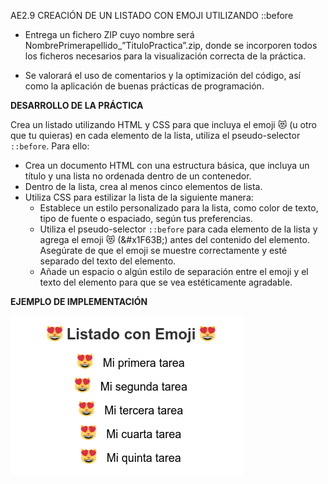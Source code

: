 AE2.9 CREACIÓN DE UN LISTADO CON EMOJI UTILIZANDO ::before

* Entrega un fichero ZIP cuyo nombre será NombrePrimerapellido\_”TituloPractica”.zip, donde se incorporen todos los ficheros necesarios para la visualización correcta de la práctica.  
    
* Se valorará el uso de comentarios y la optimización del código, así como la aplicación de buenas prácticas de programación.

**DESARROLLO DE LA PRÁCTICA**

Crea un listado utilizando HTML y CSS para que incluya el emoji 😻 (u otro que tu quieras) en cada elemento de la lista, utiliza el pseudo-selector `::before`. Para ello:

* Crea un documento HTML con una estructura básica, que incluya un título y una lista no ordenada dentro de un contenedor.  
* Dentro de la lista, crea al menos cinco elementos de lista.  
* Utiliza CSS para estilizar la lista de la siguiente manera:  
  * Establece un estilo personalizado para la lista, como color de texto, tipo de fuente o espaciado, según tus preferencias.  
  * Utiliza el pseudo-selector `::before` para cada elemento de la lista y agrega el emoji 😻 (&\#x1F63B;) antes del contenido del elemento. Asegúrate de que el emoji se muestre correctamente y esté separado del texto del elemento.  
  * Añade un espacio o algún estilo de separación entre el emoji y el texto del elemento para que se vea estéticamente agradable.

**EJEMPLO DE IMPLEMENTACIÓN**

**![image1](Ex.png)**

